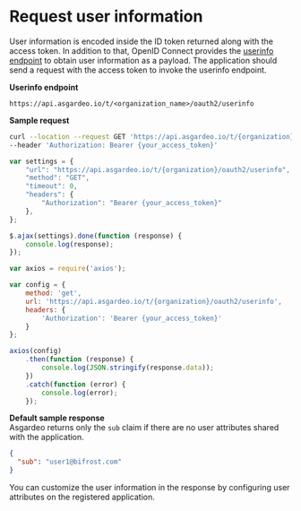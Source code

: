 # Request user information

User information is encoded inside the ID token returned along with the access token. In addition to that, OpenID Connect provides the [userinfo endpoint](https://openid.net/specs/openid-connect-core-1_0.html#UserInfo) to obtain user
information as a payload. The application should send a request with the access token to invoke the userinfo endpoint.

**Userinfo endpoint**

``` no-line-numbers
https://api.asgardeo.io/t/<organization_name>/oauth2/userinfo
```

**Sample request**

<CodeGroup>
<CodeGroupItem title="cURL" active>

```bash
curl --location --request GET 'https://api.asgardeo.io/t/{organization}/oauth2/userinfo' \
--header 'Authorization: Bearer {your_access_token}'
```

</CodeGroupItem>

<CodeGroupItem title="JavaScript - jQuery">

```js
var settings = {
    "url": "https://api.asgardeo.io/t/{organization}/oauth2/userinfo",
    "method": "GET",
    "timeout": 0,
    "headers": {
        "Authorization": "Bearer {your_access_token}"
    },
};

$.ajax(settings).done(function (response) {
    console.log(response);
});
```

</CodeGroupItem>

<CodeGroupItem title="Nodejs - Axios">

```js
var axios = require('axios');

var config = {
    method: 'get',
    url: 'https://api.asgardeo.io/t/{organization}/oauth2/userinfo',
    headers: {
        'Authorization': 'Bearer {your_access_token}'
    }
};

axios(config)
    .then(function (response) {
        console.log(JSON.stringify(response.data));
    })
    .catch(function (error) {
        console.log(error);
    });
```

</CodeGroupItem>
</CodeGroup>

**Default sample response**  
Asgardeo returns only the `sub` claim if there are no user attributes shared with the application.

```json no-line-numbers
{
  "sub": "user1@bifrost.com"
}
```

You can customize the user information in the response by <a :href="$withBase('/guides/authentication/user-attributes/enable-attributes-for-oidc-app/')">configuring user attributes</a> on the registered application.
<br>
